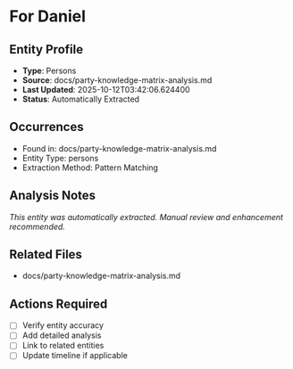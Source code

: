 # For Daniel

## Entity Profile
- **Type**: Persons
- **Source**: docs/party-knowledge-matrix-analysis.md
- **Last Updated**: 2025-10-12T03:42:06.624400
- **Status**: Automatically Extracted

## Occurrences
- Found in: docs/party-knowledge-matrix-analysis.md
- Entity Type: persons
- Extraction Method: Pattern Matching

## Analysis Notes
*This entity was automatically extracted. Manual review and enhancement recommended.*

## Related Files
- docs/party-knowledge-matrix-analysis.md

## Actions Required
- [ ] Verify entity accuracy
- [ ] Add detailed analysis
- [ ] Link to related entities
- [ ] Update timeline if applicable
